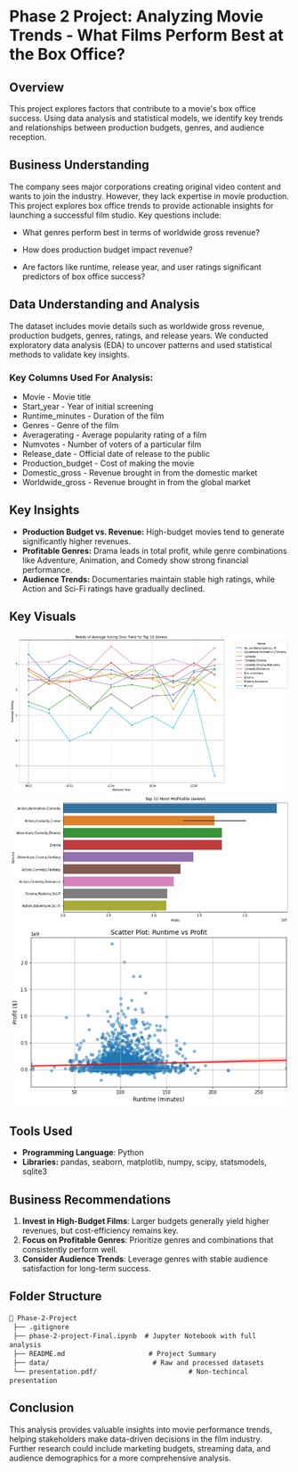 
# Phase 2 Project: Analyzing Movie Trends - What Films Perform Best at the Box Office?

## Overview
This project explores factors that contribute to a movie's box office success. Using data analysis and statistical models, we identify key trends and relationships between production budgets, genres, and audience reception.

## Business Understanding
The company sees major corporations creating original video content and wants to join the industry. However, they lack expertise in movie production. This project explores box office trends to provide actionable insights for launching a successful film studio. Key questions include:

- What genres perform best in terms of worldwide gross revenue?

- How does production budget impact revenue?

- Are factors like runtime, release year, and user ratings significant predictors of box office success?

## Data Understanding and Analysis
The dataset includes movie details such as worldwide gross revenue, production budgets, genres, ratings, and release years. We conducted exploratory data analysis (EDA) to uncover patterns and used statistical methods to validate key insights.  
### Key Columns Used For Analysis:
- Movie - Movie title  
- Start_year - Year of initial screening 
- Runtime_minutes - Duration of the film  
- Genres - Genre of the film  
- Averagerating - Average popularity rating of a film  
- Numvotes - Number of voters of a particular film  
- Release_date - Official date of release to the public  
- Production_budget - Cost of making the movie  
- Domestic_gross - Revenue brought in from the domestic market  
- Worldwide_gross - Revenue brought in from the global market  

## Key Insights
- **Production Budget vs. Revenue:** High-budget movies tend to generate significantly higher revenues.
- **Profitable Genres:** Drama leads in total profit, while genre combinations like Adventure, Animation, and Comedy show strong financial performance.
- **Audience Trends:** Documentaries maintain stable high ratings, while Action and Sci-Fi ratings have gradually declined.

## Key Visuals
![Alt text](genre_trends.png)
![Alt text](profitable_genres.png)
![Alt text](runtime<>profit.png)


## Tools Used
- **Programming Language**: Python
- **Libraries:** pandas, seaborn, matplotlib, numpy, scipy, statsmodels, sqlite3

## Business Recommendations
1. **Invest in High-Budget Films**: Larger budgets generally yield higher revenues, but cost-efficiency remains key.
2. **Focus on Profitable Genres**: Prioritize genres and combinations that consistently perform well.
3. **Consider Audience Trends**: Leverage genres with stable audience satisfaction for long-term success.

## Folder Structure
```
📂 Phase-2-Project
 ├── .gitignore
 ├── phase-2-project-Final.ipynb  # Jupyter Notebook with full analysis
 ├── README.md                     # Project Summary
 ├── data/                          # Raw and processed datasets
 └── presentation.pdf/                       # Non-techincal presentation
```

## Conclusion
This analysis provides valuable insights into movie performance trends, helping stakeholders make data-driven decisions in the film industry. Further research could include marketing budgets, streaming data, and audience demographics for a more comprehensive analysis.
